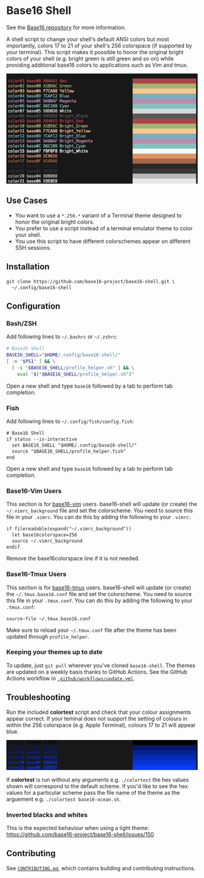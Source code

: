 # Base16 Shell

See the [Base16 repository][1] for more information.

A shell script to change your shell's default ANSI colors but most
importantly, colors 17 to 21 of your shell's 256 colorspace (if
supported by your terminal). This script makes it possible to honor the
original bright colors of your shell (e.g. bright green is still green
and so on) while providing additional base16 colors to applications such
as Vim and tmux.

![Base16 Shell][8]

## Use Cases

- You want to use a `*.256.*` variant of a Terminal theme designed to
  honor the original bright colors.
- You prefer to use a script instead of a terminal emulator theme to
  color your shell.
- You use this script to have different colorschemes appear on different
  SSH sessions.

## Installation

```shell
git clone https://github.com/base16-project/base16-shell.git \
  ~/.config/base16-shell
```

## Configuration

### Bash/ZSH

Add following lines to `~/.bashrc` or `~/.zshrc`:

```bash
# Base16 Shell
BASE16_SHELL="$HOME/.config/base16-shell/"
[ -n "$PS1" ] && \
  [ -s "$BASE16_SHELL/profile_helper.sh" ] && \
    eval "$("$BASE16_SHELL/profile_helper.sh")"
```

Open a new shell and type `base16` followed by a tab to perform tab
completion.

### Fish

Add following lines to `~/.config/fish/config.fish`:

```fish
# Base16 Shell
if status --is-interactive
  set BASE16_SHELL "$HOME/.config/base16-shell/"
  source "$BASE16_SHELL/profile_helper.fish"
end
```

Open a new shell and type `base16` followed by a tab to perform tab
completion.

### Base16-Vim Users

This section is for [base16-vim][2] users. base16-shell will update (or
create) the  `~/.vimrc_background` file and set the colorscheme. You
need to source this file in your `.vimrc`. You can do this by adding the
following to your `.vimrc`:

```shell
if filereadable(expand("~/.vimrc_background"))
  let base16colorspace=256
  source ~/.vimrc_background
endif
```
Remove the base16colorspace line if it is not needed.

### Base16-Tmux Users

This section is for [base16-tmux][3] users. base16-shell will update (or
create) the `~/.tmux.base16.conf` file and set the colorscheme. You need
to source this file in your `.tmux.conf`. You can do this by adding the
following to your `.tmux.conf`:

```
source-file ~/.tmux.base16.conf
```

Make sure to reload your `~/.tmux.conf` file after the theme has been
updated through `profile_helper`.

### Keeping your themes up to date

To update, just `git pull` wherever you've cloned `base16-shell`. The
themes are updated on a weekly basis thanks to GitHub Actions. See the
GitHub Actions workflow in [`.github/workflows/update.yml`][6].

## Troubleshooting

Run the included **colortest** script and check that your colour
assignments appear correct. If your teminal does not support the setting
of colours in within the 256 colorspace (e.g. Apple Terminal), colours
17 to 21 will appear blue.

![setting 256 colourspace not supported][9]

If **colortest** is run without any arguments e.g. `./colortest` the hex
values shown will correspond to the default scheme. If you'd like to see
the hex values for a particular scheme pass the file name of the theme
as the arguement e.g. `./colortest base16-ocean.sh`.

### Inverted blacks and whites

This is the expected behaviour when using a light theme:
https://github.com/base16-project/base16-shell/issues/150

## Contributing

See [`CONTRIBUTING.md`][7], which contains building and contributing
instructions.

[1]: https://github.com/base16-project/base16
[2]: https://github.com/base16-project/base16-vim
[3]: https://github.com/mattdavis90/base16-tmux
[4]: https://github.com/base16-project/base16-builder-go
[5]: https://formulae.brew.sh
[6]: .github/workflows/update.yml
[7]: CONTRIBUTING.md
[8]: screenshots/base16-shell.png
[9]: screenshots/setting-256-colourspace-not-supported.png
